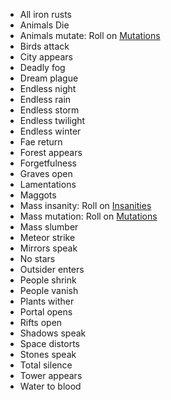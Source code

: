 
* All iron rusts
* Animals Die
* Animals mutate: Roll on [Mutations](Mutations)
* Birds attack
* City appears
* Deadly fog
* Dream plague
* Endless night
* Endless rain
* Endless storm
* Endless twilight
* Endless winter
* Fae return
* Forest appears
* Forgetfulness
* Graves open
* Lamentations
* Maggots
* Mass insanity: Roll on [Insanities](Insanities)
* Mass mutation: Roll on [Mutations](Mutations)
* Mass slumber
* Meteor strike
* Mirrors speak
* No stars
* Outsider enters
* People shrink
* People vanish
* Plants wither
* Portal opens
* Rifts open
* Shadows speak
* Space distorts
* Stones speak
* Total silence
* Tower appears
* Water to blood